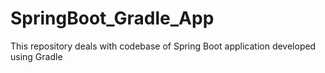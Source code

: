 # SpringBoot_Gradle_App
This repository deals with codebase of Spring Boot application developed using Gradle

